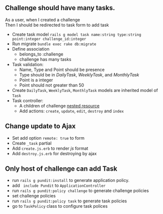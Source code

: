 ## Challenge should have many tasks.  
As a user, when I created a challenge  
Then I should be redirected to task form to add task

- Create task model `rails g model task name:string type:string point:integer challenge_id:integer`
- Run migrate `bundle exec rake db:migrate`
- Define association
    + belongs_to :challenge
    + challenge has many tasks
- Task validation:
    + Name, Type and Point should be presence
    + Type should be in *DailyTask*, *WeeklyTask*, and *MonthlyTask*
    + Point is a integer
    + Point should not greater than 50
- Create `DailyTask`, `WeeklyTask`, `MonthlyTask` models are inherited model of `Task`
- Task controller:
    + A children of challenge [nested resource](http://edgeguides.rubyonrails.org/routing.html#nested-resources)
    + Add actions: `create`, `update`, `edit`, `destroy` and `index` 

## Change update to Ajax

- Set add option `remote: true` to form
- Create `_task` partial
- Add `create.js.erb` to render *js* format
- Add `destroy.js.erb` for destroying by ajax

## Only host of challenge can add Task
- run `rails g pundit:install` to generate application policy. 
- add ` include Pundit` to `ApplicationController`
- run `rails g pundit:policy challenge` to generate challenge policies
- set challenge policies
- run `rails g pundit:policy task` to generate task policies
- go to `TaskPolicy` class to configure task polices 


 